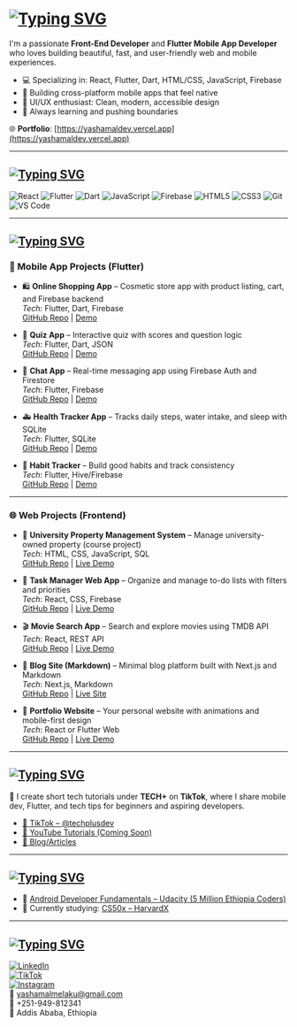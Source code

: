# <a href="https://git.io/typing-svg"><img src="https://readme-typing-svg.herokuapp.com?font=Fira+Code&weight=500&size=25&pause=1000&color=D7F7C1&width=435&lines=%F0%9F%91%8B+Hi%2C+I'm+Yashamal+Melaku!" alt="Typing SVG" /></a>

I'm a passionate **Front-End Developer** and **Flutter Mobile App Developer** who loves building beautiful, fast, and user-friendly web and mobile experiences.

- 💻 Specializing in: React, Flutter, Dart, HTML/CSS, JavaScript, Firebase  
- 📱 Building cross-platform mobile apps that feel native  
- 🎨 UI/UX enthusiast: Clean, modern, accessible design  
- 🚀 Always learning and pushing boundaries  

🌐 **Portfolio**: [https://yashamaldev.vercel.app](https://yashamaldev.vercel.app)

---

## <a href="https://git.io/typing-svg"><img src="https://readme-typing-svg.herokuapp.com?font=Fira+Code&weight=500&size=25&pause=1000&color=F78A13&width=435&lines=%F0%9F%9B%A0%EF%B8%8F+Tech+Stack" alt="Typing SVG" /></a>

![React](https://img.shields.io/badge/-React-61DAFB?logo=react&logoColor=white&style=flat)
![Flutter](https://img.shields.io/badge/-Flutter-02569B?logo=flutter&logoColor=white&style=flat)
![Dart](https://img.shields.io/badge/-Dart-0175C2?logo=dart&logoColor=white&style=flat)
![JavaScript](https://img.shields.io/badge/-JavaScript-F7DF1E?logo=javascript&logoColor=black&style=flat)
![Firebase](https://img.shields.io/badge/-Firebase-FFCA28?logo=firebase&logoColor=black&style=flat)
![HTML5](https://img.shields.io/badge/-HTML5-E34F26?logo=html5&logoColor=white&style=flat)
![CSS3](https://img.shields.io/badge/-CSS3-1572B6?logo=css3&logoColor=white&style=flat)
![Git](https://img.shields.io/badge/-Git-F05032?logo=git&logoColor=white&style=flat)
![VS Code](https://img.shields.io/badge/-VSCode-007ACC?logo=visual-studio-code&logoColor=white&style=flat)

---

## <a href="https://git.io/typing-svg"><img src="https://readme-typing-svg.herokuapp.com?font=Fira+Code&weight=500&size=25&pause=1000&color=F78A13&width=435&lines=%F0%9F%9A%80+Projects" alt="Typing SVG" /></a>

### 📱 Mobile App Projects (Flutter)

- 🛍️ **Online Shopping App** – Cosmetic store app with product listing, cart, and Firebase backend  
  _Tech_: Flutter, Dart, Firebase  
  [GitHub Repo](#) | [Demo](#)

- 📖 **Quiz App** – Interactive quiz with scores and question logic  
  _Tech_: Flutter, Dart, JSON  
  [GitHub Repo](#) | [Demo](#)

- 💬 **Chat App** – Real-time messaging app using Firebase Auth and Firestore  
  _Tech_: Flutter, Firebase  
  [GitHub Repo](#) | [Demo](#)

- 🚑 **Health Tracker App** – Tracks daily steps, water intake, and sleep with SQLite  
  _Tech_: Flutter, SQLite  
  [GitHub Repo](#) | [Demo](#)

- 🎯 **Habit Tracker** – Build good habits and track consistency  
  _Tech_: Flutter, Hive/Firebase  
  [GitHub Repo](#) | [Demo](#)

---

### 🌐 Web Projects (Frontend)

- 🏫 **University Property Management System** – Manage university-owned property (course project)  
  _Tech_: HTML, CSS, JavaScript, SQL  
  [GitHub Repo](#) | [Live Demo](#)

- 🧾 **Task Manager Web App** – Organize and manage to-do lists with filters and priorities  
  _Tech_: React, CSS, Firebase  
  [GitHub Repo](#) | [Live Demo](#)

- 🎬 **Movie Search App** – Search and explore movies using TMDB API  
  _Tech_: React, REST API  
  [GitHub Repo](#) | [Live Demo](#)

- 📝 **Blog Site (Markdown)** – Minimal blog platform built with Next.js and Markdown  
  _Tech_: Next.js, Markdown  
  [GitHub Repo](#) | [Live Site](#)

- 🎨 **Portfolio Website** – Your personal website with animations and mobile-first design  
  _Tech_: React or Flutter Web  
  [GitHub Repo](#) | [Live Demo](https://yashamaldev.vercel.app)

---

## <a href="https://git.io/typing-svg"><img src="https://readme-typing-svg.herokuapp.com?font=Fira+Code&weight=500&size=25&pause=1000&color=F78A13&width=435&lines=%F0%9F%93%BA+Content+%2F+Tutorials" alt="Typing SVG" /></a>

🎥 I create short tech tutorials under **TECH+** on **TikTok**, where I share mobile dev, Flutter, and tech tips for beginners and aspiring developers.

- [📱 TikTok – @techplusdev](https://www.tiktok.com/@techplusdev)
- [🎥 YouTube Tutorials (Coming Soon)](#)
- [📘 Blog/Articles](https://yashamaldev.vercel.app/blog)

---

## <a href="https://git.io/typing-svg"><img src="https://readme-typing-svg.herokuapp.com?font=Fira+Code&weight=500&size=25&pause=1000&color=F78A13&width=435&lines=%F0%9F%93%9C+Certifications" alt="Typing SVG" /></a>

- 📱 [Android Developer Fundamentals – Udacity (5 Million Ethiopia Coders)](https://www.udacity.com/certificate/e/81331b90-eb40-11ef-a8cb-3374870ef1d7)
- 📘 Currently studying: [CS50x – HarvardX](https://cs50.harvard.edu/x/)

---

## <a href="https://git.io/typing-svg"><img src="https://readme-typing-svg.herokuapp.com?font=Fira+Code&weight=500&size=25&pause=1000&color=F78A13&width=435&lines=%F0%9F%93%AC+Connect+with+Me" alt="Typing SVG" /></a>

[![LinkedIn](https://img.shields.io/badge/-LinkedIn-0077B5?logo=linkedin&logoColor=white&style=flat)](https://www.linkedin.com/in/yashamal-melaku)  
[![TikTok](https://img.shields.io/badge/-TikTok-000000?logo=tiktok&logoColor=white&style=flat)](https://www.tiktok.com/@techplusdev)  
[![Instagram](https://img.shields.io/badge/-Instagram-E4405F?logo=instagram&logoColor=white&style=flat)](https://www.instagram.com/techplusdev/)  
📧 yashamalmelaku@gmail.com  
📱 +251-949-812341  
📍 Addis Ababa, Ethiopia  
